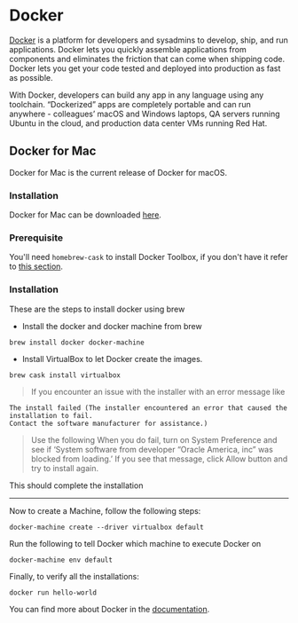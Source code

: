 # Docker

[Docker](https://docs.docker.com) is a platform for developers and sysadmins to develop, ship, and run applications. Docker lets you quickly assemble applications from components and eliminates the friction that can come when shipping code. Docker lets you get your code tested and deployed into production as fast as possible.

With Docker, developers can build any app in any language using any toolchain. “Dockerized” apps are completely portable and can run anywhere - colleagues’ macOS and Windows laptops, QA servers running Ubuntu in the cloud, and production data center VMs running Red Hat.

## Docker for Mac

Docker for Mac is the current release of Docker for macOS.

### Installation

Docker for Mac can be downloaded [here](https://docs.docker.com/docker-for-mac/install/).

### Prerequisite

You'll need `homebrew-cask` to install Docker Toolbox, if you don't have it refer to [this section](../Homebrew/Cask.md).

### Installation

These are the steps to install docker using brew

* Install the docker and docker machine from brew

```shell script
brew install docker docker-machine
```

* Install VirtualBox to let Docker create the images.

```shell script
brew cask install virtualbox
```

>If you encounter an issue with the installer with an error message like

```shell script
The install failed (The installer encountered an error that caused the installation to fail.
Contact the software manufacturer for assistance.)
```

>Use the following When you do fail, turn on System Preference and see if ‘System software from developer “Oracle America, inc” was blocked from loading.’ If you see that message, click Allow button and try to install again.

This should complete the installation

---

Now to create a Machine, follow the following steps:

```shell script
docker-machine create --driver virtualbox default
```

Run the following to tell Docker which machine to execute Docker on

```shell script
docker-machine env default
```

Finally, to verify all the installations:

```shell script
docker run hello-world
```

You can find more about Docker in the [documentation](https://docs.docker.com/).
